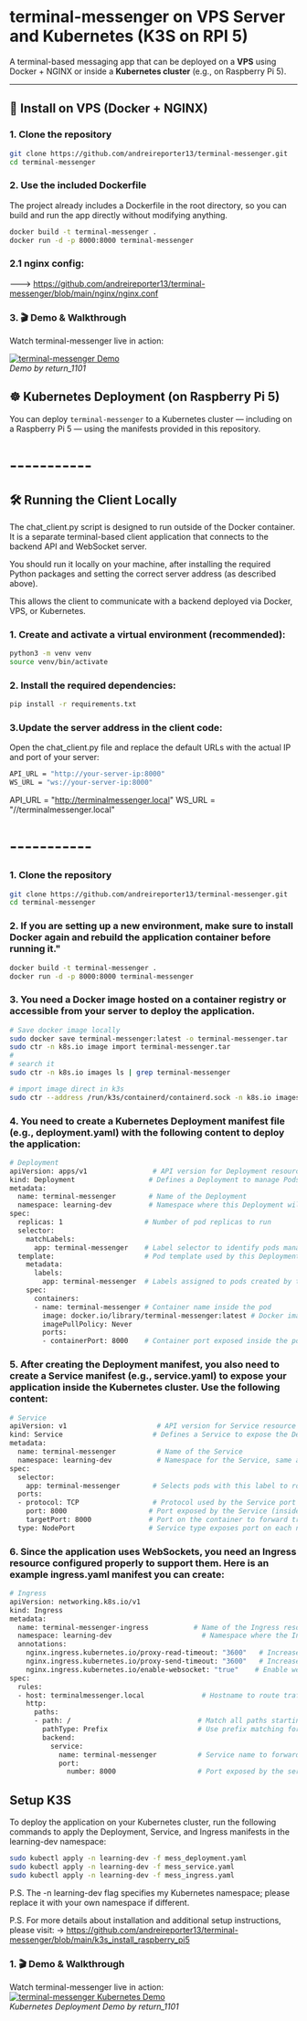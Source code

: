 # terminal-messenger on VPS Server and Kubernetes (K3S on RPI 5)

A terminal-based messaging app that can be deployed on a **VPS** using Docker + NGINX or inside a **Kubernetes cluster** (e.g., on Raspberry Pi 5).

---

## 🔧 Install on VPS (Docker + NGINX)

### 1. Clone the repository
```bash
git clone https://github.com/andreireporter13/terminal-messenger.git
cd terminal-messenger
```

### 2. Use the included Dockerfile
The project already includes a Dockerfile in the root directory, so you can build and run the app directly without modifying anything.
```bash
docker build -t terminal-messenger .
docker run -d -p 8000:8000 terminal-messenger
```

### 2.1 nginx config:
---> https://github.com/andreireporter13/terminal-messenger/blob/main/nginx/nginx.conf

### 3. 🎬 Demo & Walkthrough

Watch terminal-messenger live in action:

[![terminal-messenger Demo](https://img.youtube.com/vi/wqdllVNsiyw/0.jpg)](https://www.youtube.com/watch?v=wqdllVNsiyw)
<br>
*Demo by return_1101*

## ☸️ Kubernetes Deployment (on Raspberry Pi 5)

You can deploy `terminal-messenger` to a Kubernetes cluster — including on a Raspberry Pi 5 — using the manifests provided in this repository.

# -----------
## 🛠️ Running the Client Locally
The chat_client.py script is designed to run outside of the Docker container. It is a separate terminal-based client application that connects to the backend API and WebSocket server.

You should run it locally on your machine, after installing the required Python packages and setting the correct server address (as described above).

This allows the client to communicate with a backend deployed via Docker, VPS, or Kubernetes.

### 1. Create and activate a virtual environment (recommended):
```bash
python3 -m venv venv
source venv/bin/activate
```

### 2. Install the required dependencies:
```bash
pip install -r requirements.txt
```

### 3.Update the server address in the client code:
Open the chat_client.py file and replace the default URLs with the actual IP and port of your server:
```bash
API_URL = "http://your-server-ip:8000"
WS_URL = "ws://your-server-ip:8000"
```

API_URL = "http://terminalmessenger.local"
WS_URL = "//terminalmessenger.local"
# -----------

### 1. Clone the repository

```bash
git clone https://github.com/andreireporter13/terminal-messenger.git
cd terminal-messenger
```

### 2. If you are setting up a new environment, make sure to install Docker again and rebuild the application container before running it."

```bash
docker build -t terminal-messenger .
docker run -d -p 8000:8000 terminal-messenger
```

### 3. You need a Docker image hosted on a container registry or accessible from your server to deploy the application.

```bash
# Save docker image locally
sudo docker save terminal-messenger:latest -o terminal-messenger.tar
sudo ctr -n k8s.io image import terminal-messenger.tar
#
# search it
sudo ctr -n k8s.io images ls | grep terminal-messenger

# import image direct in k3s
sudo ctr --address /run/k3s/containerd/containerd.sock -n k8s.io images import terminal-messenger.tar
```

### 4. You need to create a Kubernetes Deployment manifest file (e.g., deployment.yaml) with the following content to deploy the application:

```bash
# Deployment
apiVersion: apps/v1                # API version for Deployment resource
kind: Deployment                  # Defines a Deployment to manage Pods
metadata:
  name: terminal-messenger        # Name of the Deployment
  namespace: learning-dev         # Namespace where this Deployment will be created
spec:
  replicas: 1                    # Number of pod replicas to run
  selector:
    matchLabels:
      app: terminal-messenger    # Label selector to identify pods managed by this Deployment
  template:                      # Pod template used by this Deployment
    metadata:
      labels:
        app: terminal-messenger  # Labels assigned to pods created by this Deployment
    spec:
      containers:
      - name: terminal-messenger # Container name inside the pod
        image: docker.io/library/terminal-messenger:latest # Docker image to use (local image expected)
        imagePullPolicy: Never
        ports:
        - containerPort: 8000    # Container port exposed inside the pod
```

### 5. After creating the Deployment manifest, you also need to create a Service manifest (e.g., service.yaml) to expose your application inside the Kubernetes cluster. Use the following content:

```bash
# Service
apiVersion: v1                      # API version for Service resource
kind: Service                      # Defines a Service to expose the Deployment
metadata:
  name: terminal-messenger          # Name of the Service
  namespace: learning-dev           # Namespace for the Service, same as Deployment
spec:
  selector:
    app: terminal-messenger        # Selects pods with this label to route traffic to
  ports:
  - protocol: TCP                  # Protocol used by the Service port
    port: 8000                    # Port exposed by the Service (inside the cluster)
    targetPort: 8000              # Port on the container to forward traffic to
  type: NodePort                  # Service type exposes port on each node on a random port (30000-32767)
```

### 6. Since the application uses WebSockets, you need an Ingress resource configured properly to support them. Here is an example ingress.yaml manifest you can create:

```bash
# Ingress
apiVersion: networking.k8s.io/v1
kind: Ingress
metadata:
  name: terminal-messenger-ingress           # Name of the Ingress resource
  namespace: learning-dev                      # Namespace where the Ingress is deployed
  annotations:
    nginx.ingress.kubernetes.io/proxy-read-timeout: "3600"   # Increase read timeout to keep websocket alive
    nginx.ingress.kubernetes.io/proxy-send-timeout: "3600"   # Increase send timeout for the same reason
    nginx.ingress.kubernetes.io/enable-websocket: "true"    # Enable websocket support in NGINX ingress
spec:
  rules:
  - host: terminalmessenger.local              # Hostname to route traffic for this ingress
    http:
      paths:
      - path: /                               # Match all paths starting with '/'
        pathType: Prefix                      # Use prefix matching for paths
        backend:
          service:
            name: terminal-messenger          # Service name to forward traffic to
            port:
              number: 8000                    # Port exposed by the service to target
```

## Setup K3S
To deploy the application on your Kubernetes cluster, run the following commands to apply the Deployment, Service, and Ingress manifests in the learning-dev namespace:

```bash
sudo kubectl apply -n learning-dev -f mess_deployment.yaml
sudo kubectl apply -n learning-dev -f mess_service.yaml
sudo kubectl apply -n learning-dev -f mess_ingress.yaml
```

P.S. The -n learning-dev flag specifies my Kubernetes namespace; please replace it with your own namespace if different.

P.S. For more details about installation and additional setup instructions, please visit:
-> https://github.com/andreireporter13/terminal-messenger/blob/main/k3s_install_raspberry_pi5

### 1. 🎬 Demo & Walkthrough

Watch terminal-messenger live in action:
<br>
[![terminal-messenger Kubernetes Demo](https://img.youtube.com/vi/BxltdW97iP4/0.jpg)](https://www.youtube.com/watch?v=BxltdW97iP4)
<br>
*Kubernetes Deployment Demo by return_1101*
